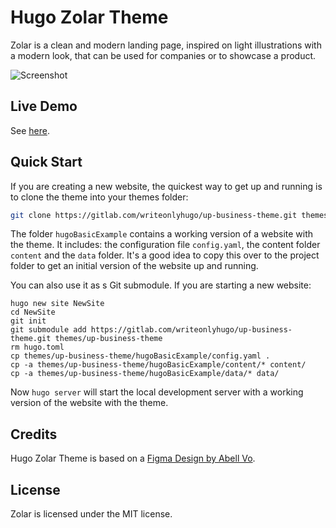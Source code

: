 # Hugo Zolar Theme

Zolar is a clean and modern landing page, inspired on light illustrations
with a modern look, that can be used for companies or to showcase a product.

![Screenshot](https://gitlab.com/writeonlyhugo/up-business-theme/-/raw/f4e11eb377d9f7f1d8305d278538f8af05d365e5/images/screenshot.png)

## Live Demo

See [here](https://writeonlyhugo.gitlab.io/up-business-theme/).

## Quick Start

If you are creating a new website, the quickest way to get up and running is to
clone the theme into your themes folder:

```bash
git clone https://gitlab.com/writeonlyhugo/up-business-theme.git themes/up-business-theme
```

The folder `hugoBasicExample` contains a working version of a website with the
theme. It includes: the configuration file `config.yaml`, the content folder
`content` and the `data` folder. It's a good idea to copy this over to the
project folder to get an initial version of the website up and running.

You can also use it as s Git submodule. If you are starting a new website:

```
hugo new site NewSite
cd NewSite
git init
git submodule add https://gitlab.com/writeonlyhugo/up-business-theme.git themes/up-business-theme
rm hugo.toml
cp themes/up-business-theme/hugoBasicExample/config.yaml .
cp -a themes/up-business-theme/hugoBasicExample/content/* content/
cp -a themes/up-business-theme/hugoBasicExample/data/* data/
```

Now `hugo server` will start the local development server with a working
version of the website with the theme.

## Credits

Hugo Zolar Theme is based on a [Figma Design by Abell
Vo](https://www.figma.com/community/file/1022163547182520272).

## License 

Zolar is licensed under the MIT license.
